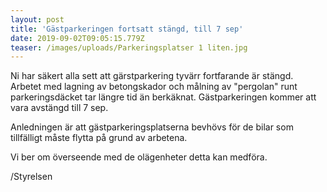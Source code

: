 ```yaml
---
layout: post
title: 'Gästparkeringen fortsatt stängd, till 7 sep'
date: 2019-09-02T09:05:15.779Z
teaser: /images/uploads/Parkeringsplatser 1 liten.jpg
---
```

Ni har säkert alla sett att gärstparkering tyvärr fortfarande är stängd. Arbetet med lagning av betongskador och målning av "pergolan" runt parkeringsdäcket tar längre tid än berkäknat. Gästparkeringen kommer att vara avstängd till 7 sep.

Anledningen är att gästparkeringsplatserna bevhövs för de bilar som tillfälligt måste flytta på grund av arbetena.

Vi ber om överseende med de olägenheter detta kan medföra.

/Styrelsen
